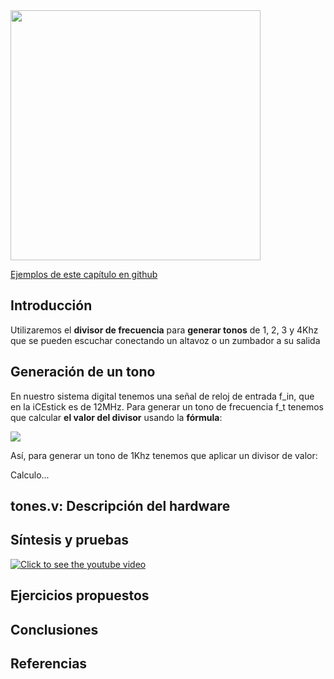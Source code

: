 <img src="https://github.com/Obijuan/open-fpga-verilog-tutorial/raw/master/tutorial/T17-tones/images/T17-tones-icestick-1.png" width="400" align="center">

[Ejemplos de este capítulo en github](https://github.com/Obijuan/open-fpga-verilog-tutorial/tree/master/tutorial/T17-tones)

## Introducción

Utilizaremos el **divisor de frecuencia** para **generar tonos** de 1, 2, 3 y 4Khz que se pueden escuchar conectando un altavoz o un zumbador a su salida

## Generación de un tono
En nuestro sistema digital tenemos una señal de reloj de entrada f_in, que en la iCEstick es de 12MHz. Para generar un tono de frecuencia f_t tenemos que calcular **el valor del divisor** usando la **fórmula**:

![](https://github.com/Obijuan/open-fpga-verilog-tutorial/raw/master/tutorial/T17-tones/images/T17-formula-divisor.png)

Así, para generar un tono de 1Khz tenemos que aplicar un divisor de valor:

Calculo...

## tones.v: Descripción del hardware

## Síntesis y pruebas

[![Click to see the youtube video](http://img.youtube.com/vi/uMFJ4ET1wcg/0.jpg)](https://www.youtube.com/watch?v=uMFJ4ET1wcg)

## Ejercicios propuestos

## Conclusiones

## Referencias


